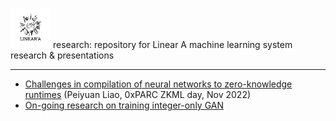 <img src=https://raw.githubusercontent.com/zk-ml/linear-a-site/main/logo/linear-a-logo.png width=64/> research: repository for Linear A machine learning system research & presentations

---------------

* [Challenges in compilation of neural networks to zero-knowledge runtimes](https://docs.google.com/presentation/d/1Nb5D6-EW_8McRkSGzUO5lwxZPvm6Rlx3eJyLn7DD6kI/edit?usp=sharing) (Peiyuan Liao, 0xPARC ZKML day, Nov 2022)
* [On-going research on training integer-only GAN](./integer_only_gan) 
